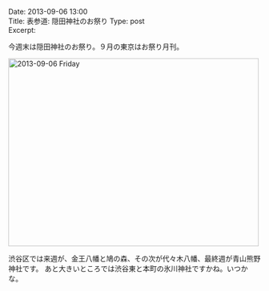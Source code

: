 Date: 2013-09-06 13:00  
Title: 表参道: 隠田神社のお祭り 
Type: post  
Excerpt: 

今週末は隠田神社のお祭り。９月の東京はお祭り月刊。

<a href="http://www.flickr.com/photos/hdknr/9709805796/" title="2013-09-06 Friday by hidelafoglia, on Flickr"><img src="https://farm8.staticflickr.com/7305/9709805796_67844b02f5.jpg" width="500" height="375" alt="2013-09-06 Friday"></a>  

渋谷区では来週が、金王八幡と鳩の森、その次が代々木八幡、最終週が青山熊野神社です。
あと大きいところでは渋谷東と本町の氷川神社ですかね。いつかな。

